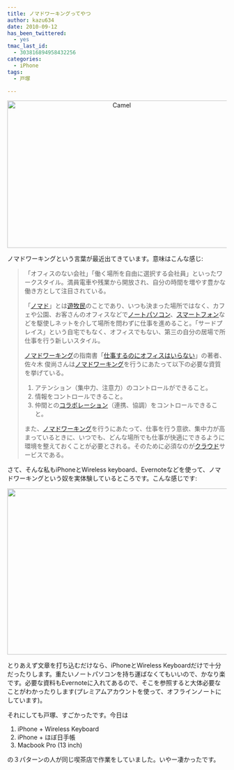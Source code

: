 ```yaml
---
title: ノマドワーキングってやつ
author: kazu634
date: 2010-09-12
has_been_twittered:
  - yes
tmac_last_id:
  - 303816894958432256
categories:
  - iPhone
tags:
  - 戸塚

---
```

<p style="text-align: center;">
<a href="http://blog.kazu634.com/2010/09/12/%e3%83%8e%e3%83%9e%e3%83%89%e3%83%af%e3%83%bc%e3%82%ad%e3%83%b3%e3%82%b0%e3%81%a3%e3%81%a6%e3%82%84%e3%81%a4/camel/" onclick="__gaTracker('send', 'event', 'outbound-article', 'http://blog.kazu634.com/2010/09/12/%e3%83%8e%e3%83%9e%e3%83%89%e3%83%af%e3%83%bc%e3%82%ad%e3%83%b3%e3%82%b0%e3%81%a3%e3%81%a6%e3%82%84%e3%81%a4/camel/', '');" title='Camel'><img width="510" height="338" src="http://blog.kazu634.com/wp-content/uploads/2012/06/Camel.jpg" class="attachment-large aligncenter wp-image-783" alt="Camel" title="Camel" srcset="http://blog.kazu634.com/wp-content/uploads/2012/06/Camel-300x199.jpg 300w, http://blog.kazu634.com/wp-content/uploads/2012/06/Camel.jpg 640w" sizes="(max-width: 510px) 100vw, 510px" /></a>
</p>

<small><a href="http://creativecommons.org/licenses/by-nd/2.0/" onclick="__gaTracker('send', 'event', 'outbound-article', 'http://creativecommons.org/licenses/by-nd/2.0/', '');" title="Attribution-NoDerivs License"  target="_blank"></a></small>

ノマドワーキングという言葉が最近出てきています。意味はこんな感じ:

> 「オフィスのない会社」「働く場所を自由に選択する会社員」といったワークスタイル。満員電車や残業から開放され、自分の時間を増やす豊かな働き方として注目されている。
> 
> 「<a href="http://d.hatena.ne.jp/keyword/%A5%CE%A5%DE%A5%C9" onclick="__gaTracker('send', 'event', 'outbound-article', 'http://d.hatena.ne.jp/keyword/%A5%CE%A5%DE%A5%C9', 'ノマド');">ノマド</a>」とは<a href="http://d.hatena.ne.jp/keyword/%CD%B7%CB%D2%CC%B1" onclick="__gaTracker('send', 'event', 'outbound-article', 'http://d.hatena.ne.jp/keyword/%CD%B7%CB%D2%CC%B1', '遊牧民');">遊牧民</a>のことであり、いつも決まった場所ではなく、カフェや公園、お客さんのオフィスなどで<a href="http://d.hatena.ne.jp/keyword/%A5%CE%A1%BC%A5%C8%A5%D1%A5%BD%A5%B3%A5%F3" onclick="__gaTracker('send', 'event', 'outbound-article', 'http://d.hatena.ne.jp/keyword/%A5%CE%A1%BC%A5%C8%A5%D1%A5%BD%A5%B3%A5%F3', 'ノートパソコン');">ノートパソコン</a>、<a href="http://d.hatena.ne.jp/keyword/%A5%B9%A5%DE%A1%BC%A5%C8%A5%D5%A5%A9%A5%F3" onclick="__gaTracker('send', 'event', 'outbound-article', 'http://d.hatena.ne.jp/keyword/%A5%B9%A5%DE%A1%BC%A5%C8%A5%D5%A5%A9%A5%F3', 'スマートフォン');">スマートフォン</a>などを駆使しネットを介して場所を問わずに仕事を進めること。「サードプレイス」という自宅でもなく、オフィスでもない、第三の自分の居場で所仕事を行う新しいスタイル。
> 
> <a href="http://d.hatena.ne.jp/keyword/%A5%CE%A5%DE%A5%C9%A5%EF%A1%BC%A5%AD%A5%F3%A5%B0" onclick="__gaTracker('send', 'event', 'outbound-article', 'http://d.hatena.ne.jp/keyword/%A5%CE%A5%DE%A5%C9%A5%EF%A1%BC%A5%AD%A5%F3%A5%B0', 'ノマドワーキング');">ノマドワーキング</a>の指南書「<a href="http://d.hatena.ne.jp/keyword/%BB%C5%BB%F6%A4%B9%A4%EB%A4%CE%A4%CB%A5%AA%A5%D5%A5%A3%A5%B9%A4%CF%A4%A4%A4%E9%A4%CA%A4%A4" onclick="__gaTracker('send', 'event', 'outbound-article', 'http://d.hatena.ne.jp/keyword/%BB%C5%BB%F6%A4%B9%A4%EB%A4%CE%A4%CB%A5%AA%A5%D5%A5%A3%A5%B9%A4%CF%A4%A4%A4%E9%A4%CA%A4%A4', '仕事するのにオフィスはいらない');">仕事するのにオフィスはいらない</a>」の著者、佐々木 俊尚さんは<a href="http://d.hatena.ne.jp/keyword/%A5%CE%A5%DE%A5%C9%A5%EF%A1%BC%A5%AD%A5%F3%A5%B0" onclick="__gaTracker('send', 'event', 'outbound-article', 'http://d.hatena.ne.jp/keyword/%A5%CE%A5%DE%A5%C9%A5%EF%A1%BC%A5%AD%A5%F3%A5%B0', 'ノマドワーキング');">ノマドワーキング</a>を行うにあたって以下の必要な資質を挙げている。
> 
>   1. アテンション（集中力、注意力）のコントロールができること。
>   2. 情報をコントロールできること。
>   3. 仲間との<a href="http://d.hatena.ne.jp/keyword/%A5%B3%A5%E9%A5%DC%A5%EC%A1%BC%A5%B7%A5%E7%A5%F3" onclick="__gaTracker('send', 'event', 'outbound-article', 'http://d.hatena.ne.jp/keyword/%A5%B3%A5%E9%A5%DC%A5%EC%A1%BC%A5%B7%A5%E7%A5%F3', 'コラボレーション');">コラボレーション</a>（連携、協調）をコントロールできること。
> 
> また、<a href="http://d.hatena.ne.jp/keyword/%A5%CE%A5%DE%A5%C9%A5%EF%A1%BC%A5%AD%A5%F3%A5%B0" onclick="__gaTracker('send', 'event', 'outbound-article', 'http://d.hatena.ne.jp/keyword/%A5%CE%A5%DE%A5%C9%A5%EF%A1%BC%A5%AD%A5%F3%A5%B0', 'ノマドワーキング');">ノマドワーキング</a>を行うにあたって、仕事を行う意欲、集中力が高まっているときに、いつでも、どんな場所でも仕事が快適にできるように環境を整えておくことが必要とされる。そのために必須なのが<a href="http://d.hatena.ne.jp/keyword/%A5%AF%A5%E9%A5%A6%A5%C9" onclick="__gaTracker('send', 'event', 'outbound-article', 'http://d.hatena.ne.jp/keyword/%A5%AF%A5%E9%A5%A6%A5%C9', 'クラウド');">クラウド</a>サービスである。

さて、そんな私もiPhoneとWireless keyboard、Evernoteなどを使って、ノマドワーキングという奴を実体験しているところです。こんな感じです:

<p style="text-align: center;">
<a href="http://blog.kazu634.com/2010/09/12/%e3%83%8e%e3%83%9e%e3%83%89%e3%83%af%e3%83%bc%e3%82%ad%e3%83%b3%e3%82%b0%e3%81%a3%e3%81%a6%e3%82%84%e3%81%a4/attachment/784/" onclick="__gaTracker('send', 'event', 'outbound-article', 'http://blog.kazu634.com/2010/09/12/%e3%83%8e%e3%83%9e%e3%83%89%e3%83%af%e3%83%bc%e3%82%ad%e3%83%b3%e3%82%b0%e3%81%a3%e3%81%a6%e3%82%84%e3%81%a4/attachment/784/', '');" title=''><img width="510" height="381" src="http://blog.kazu634.com/wp-content/uploads/2012/06/jpg7" class="attachment-large aligncenter wp-image-784" alt="" title="" srcset="http://blog.kazu634.com/wp-content/uploads/2012/06/jpg7-300x224.jpg 300w, http://blog.kazu634.com/wp-content/uploads/2012/06/jpg7 1024w" sizes="(max-width: 510px) 100vw, 510px" /></a>
</p>

とりあえず文章を打ち込むだけなら、iPhoneとWireless Keyboardだけで十分だったりします。重たいノートパソコンを持ち運ばなくてもいいので、かなり楽です。必要な資料もEvernoteに入れてあるので、そこを参照すると大体必要なことがわかったりします(プレミアムアカウントを使って、オフラインノートにしています)。

それにしても戸塚、すごかったです。今日は

  1. iPhone + Wireless Keyboard
  2. iPhone + ほぼ日手帳
  3. Macbook Pro (13 inch)

の３パターンの人が同じ喫茶店で作業をしていました。いやー凄かったです。
